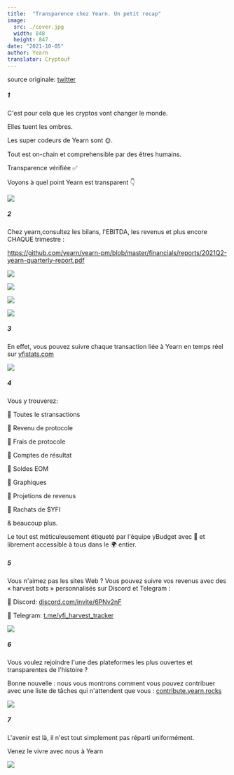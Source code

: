 ```yaml
---
title:  "Transparence chez Yearn. Un petit recap"
image:
  src: ./cover.jpg
  width: 848
  height: 847
date: "2021-10-05"
author: Yearn
translator: Cryptouf
---
```


source originale: [twitter](https://twitter.com/iearnfinance/status/1445143482830446600)

##### 1

C'est pour cela que les cryptos vont changer le monde.

Elles tuent les ombres.

Les super codeurs de Yearn sont 🌞.

Tout est on-chain et comprehensible par des êtres humains.

Transparence vérifiée ✅

Voyons à quel point Yearn est transparent 👇


![](image1.jpg?w=848&h=847)

##### 2

Chez yearn,consultez les bilans, l'EBITDA, les revenus et plus encore CHAQUE trimestre : 

https://github.com/yearn/yearn-pm/blob/master/financials/reports/2021Q2-yearn-quarterly-report.pdf

![](image2.jpg?w=1200&h=579)

![](image3.jpg?w=1200&h=626)

![](image4.jpg?w=1199&h=631)

![](image5.jpg?w=1200&h=607)

##### 3

En effet, vous pouvez suivre chaque transaction liée à Yearn en temps réel sur [yfistats.com](http://www.yfistats.com/)

![](image6.jpg?w=1200&h=655)

##### 4

Vous y trouverez:

🔵 Toutes le stransactions

🔵 Revenu de protocole

🔵 Frais de protocole

🔵 Comptes de résultat

🔵 Soldes EOM

🔵 Graphiques

🔵 Projetions de revenus

🔵 Rachats de $YFI

& beaucoup plus.

Le tout est méticuleusement étiqueté par l'équipe yBudget avec 💙 et librement accessible à tous dans le 🌍 entier.


##### 5

Vous n'aimez pas les sites Web ? Vous pouvez suivre vos revenus avec des « harvest bots » personnalisés sur Discord et Telegram :

🔵 Discord: [discord.com/invite/6PNv2nF](https://discord.com/invite/6PNv2nF)

🔵 Telegram: [t.me/yfi_harvest_tracker](https://t.me/yfi_harvest_tracker)

![](image7.jpg?w=1200&h=747)

##### 6

Vous voulez rejoindre l'une des plateformes les plus ouvertes et transparentes de l'histoire ?

Bonne nouvelle : nous vous montrons comment vous pouvez contribuer avec une liste de tâches qui n'attendent que vous : [contribute.yearn.rocks](https://contribute.yearn.rocks/)

![](image8.jpg?w=1200&h=712)

##### 7

L'avenir est là, il n'est tout simplement pas réparti uniformément.

Venez le vivre avec nous à Yearn

![](image9.jpg?w=1200&h=781)
